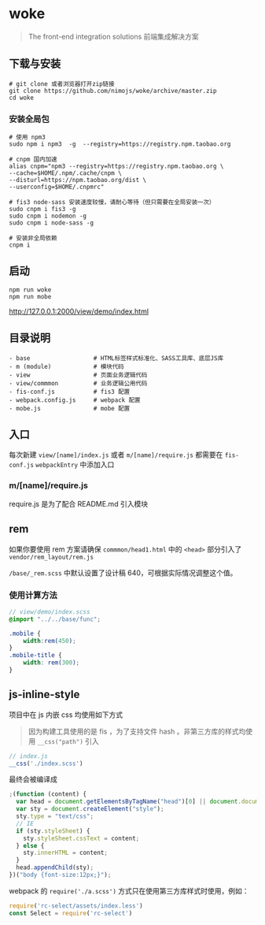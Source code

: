 # woke

> The front-end integration solutions
> 前端集成解决方案

## 下载与安装

```shell
# git clone 或者浏览器打开zip链接
git clone https://github.com/nimojs/woke/archive/master.zip
cd woke
```

### 安装全局包
```shell
# 使用 npm3 
sudo npm i npm3  -g  --registry=https://registry.npm.taobao.org

# cnpm 国内加速
alias cnpm="npm3 --registry=https://registry.npm.taobao.org \
--cache=$HOME/.npm/.cache/cnpm \
--disturl=https://npm.taobao.org/dist \
--userconfig=$HOME/.cnpmrc"

# fis3 node-sass 安装速度较慢，请耐心等待（但只需要在全局安装一次）
sudo cnpm i fis3 -g
sudo cnpm i nodemon -g
sudo cnpm i node-sass -g

# 安装非全局依赖
cnpm i
```

## 启动

```shell
npm run woke
npm run mobe
```
http://127.0.0.1:2000/view/demo/index.html


## 目录说明

```
- base                  # HTML标签样式标准化、SASS工具库、底层JS库
- m (module)            # 模块代码
- view                  # 页面业务逻辑代码
- view/commmon          # 业务逻辑公用代码
- fis-conf.js           # fis3 配置
- webpack.config.js     # webpack 配置
- mobe.js               # mobe 配置
```

## 入口

每次新建 `view/[name]/index.js` 或者 `m/[name]/require.js` 都需要在 `fis-conf.js` `webpackEntry` 中添加入口

### m/[name]/require.js

require.js 是为了配合 README.md 引入模块

## rem

如果你要使用 rem 方案请确保 `commmon/head1.html` 中的 `<head>` 部分引入了 `vendor/rem_layout/rem.js`

`/base/_rem.scss` 中默认设置了设计稿 640，可根据实际情况调整这个值。

### 使用计算方法

```scss
// view/demo/index.scss
@import "../../base/func";

.mobile {
    width:rem(450);
}
.mobile-title {
    width: rem(300);
}
```
## js-inline-style

项目中在 js 内嵌 css 均使用如下方式

> 因为构建工具使用的是 fis ，为了支持文件 hash 。非第三方库的样式均使用 `__css("path")` 引入

```js
// index.js
__css('./index.scss')
```

最终会被编译成

```js
;(function (content) {
  var head = document.getElementsByTagName("head")[0] || document.documentElement;
  var sty = document.createElement("style");
  sty.type = "text/css";
  // IE
  if (sty.styleSheet) {
    sty.styleSheet.cssText = content;
  } else {
    sty.innerHTML = content;
  }
  head.appendChild(sty);
})("body {font-size:12px;}");
```

webpack 的 `require('./a.scss')` 方式只在使用第三方库样式时使用，例如：

```js
require('rc-select/assets/index.less')
const Select = require('rc-select')
```
